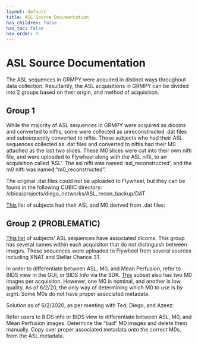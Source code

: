 ```yaml
---
layout: default
title: ASL Source Documentation
has_children: false
has_toc: false
nav_order: 4
---
```

# ASL Source Documentation
The ASL sequences in GRMPY were acquired in distinct ways throughout data collection. Resultantly, the ASL acquisitions in GRMPY can be divided into 2 groups based on their origin, and method of acquisition.

## Group 1
While the majority of ASL sequences in GRMPY were acquired as dicoms and converted to niftis, some were collected as unreconstructed .dat files and subsequently converted to niftis. Those subjects who had their ASL sequences collected as .dat files and converted to niftis had their M0 attached as the last two slices. These M0 slices were cut into their own nifti file, and were uploaded to Flywheel along with the ASL nifti, to an acquisition called ‘ASL’. The asl nifti was named ‘asl_reconstructed’, and the m0 nifti was named “m0_reconstructed”.

The original .dat files could not be uploaded to Flywheel, but they can be found in the following CUBIC directory:
    /cbica/projects/diego_networks/ASL_recon_backup/DAT

<a href="https://github.com/PennLINC/bpd/blob/master/referenceFiles/grmpy_asl_reconlist.csv">This</a> list of subjects had their ASL and M0 derived from .dat files:

## Group 2 (PROBLEMATIC)
<a href="https://github.com/PennLINC/bpd/blob/master/referenceFiles/grmpy_asl_group2.csv">This list</a> of subjects’ ASL sequences have associated dicoms. This group has several names within each acquisiton that do not distinguish between images. These sequences were uploaded to Flywheel from several sources including XNAT and Stellar Chance 3T.

In order to differentiate between ASL, M0, and Mean Perfusion, refer to BIDS view in the GUI, or BIDS Info via the SDK. <a href="https://github.com/PennLINC/bpd/blob/master/referenceFiles/multiple_m0.csv">This</a> subset also has two M0 images per acquisiton. However, one M0 is nominal, and another is low quality. As of 6/2/20, the only way of determining which M0 to use is by sight. Some M0s do not have proper associated metadata.

Solution as of 6/2/2020, as per meeting with Ted, Diego, and Azeez:

Refer users to BIDS info or BIDS view to differentiate between ASL, M0, and Mean Perfusion images.
Determine the “bad” M0 images and delete them manually.
Copy over proper associated metadata onto the correct M0s, from the ASL metadata.